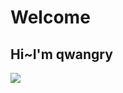 # Welcome
## Hi~I'm qwangry

![](https://github-readme-stats.vercel.app/api?username=qwangry)

<script src="https://giscus.app/client.js"
        data-repo="qwangry/qwangry.github.io"
        data-repo-id="R_kgDOKDbBCQ"
        data-category="Announcements"
        data-category-id="DIC_kwDOKDbBCc4CcA93"
        data-mapping="pathname"
        data-strict="0"
        data-reactions-enabled="1"
        data-emit-metadata="0"
        data-input-position="top"
        data-theme="preferred_color_scheme"
        data-lang="zh-CN"
        crossorigin="anonymous"
        async>
</script>

